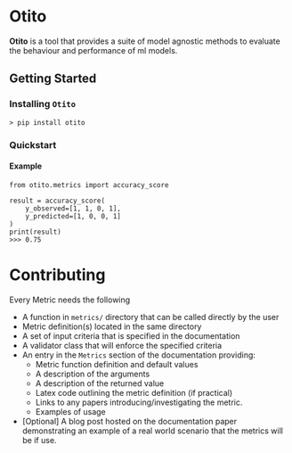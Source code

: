 # Otito

**Otito** is a tool that provides a suite of model agnostic methods to evaluate the behaviour and performance of ml models.


## Getting Started

### Installing `Otito`

```
> pip install otito
```

### Quickstart

#### Example

```
from otito.metrics import accuracy_score

result = accuracy_score(
    y_observed=[1, 1, 0, 1],
    y_predicted=[1, 0, 0, 1]
)
print(result)
>>> 0.75
```

# Contributing

Every Metric needs the following
- A function in `metrics/` directory that can be called directly by the user
- Metric definition(s) located in the same directory
- A set of input criteria that is specified in the documentation
- A validator class that will enforce the specified criteria
- An entry in the `Metrics` section of the documentation providing:
    - Metric function definition and default values
    - A description of the arguments
    - A description of the returned value
    - Latex code outlining the metric definition (if practical)
    - Links to any papers introducing/investigating the metric.
    - Examples of usage
- [Optional] A blog post hosted on the documentation paper demonstrating an example of a real world scenario that the metrics will be if use.
